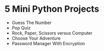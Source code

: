 # 5 Mini Python Projects

- Guess The Number
- Pop Quiz
- Rock, Paper, Scissors versus Computer
- Choose Your Adventure
- Password Manager With Encryption

